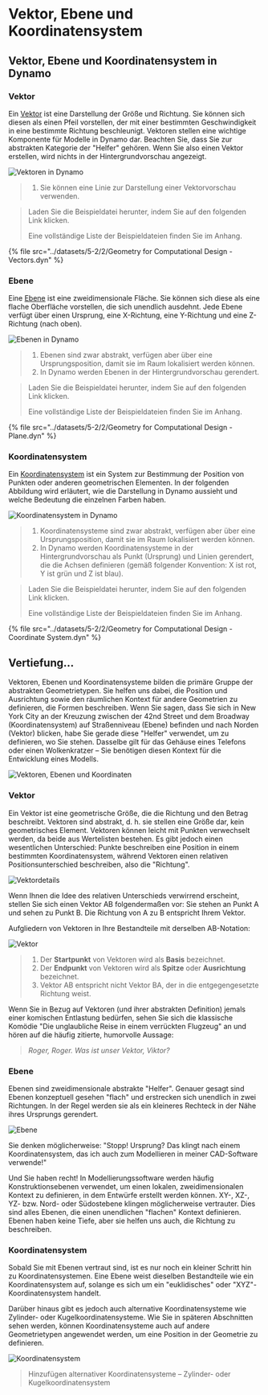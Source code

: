# Vektor, Ebene und Koordinatensystem

## Vektor, Ebene und Koordinatensystem in Dynamo

### Vektor

Ein [Vektor](2-vectors.md#vector-1) ist eine Darstellung der Größe und Richtung. Sie können sich diesen als einen Pfeil vorstellen, der mit einer bestimmten Geschwindigkeit in eine bestimmte Richtung beschleunigt. Vektoren stellen eine wichtige Komponente für Modelle in Dynamo dar. Beachten Sie, dass Sie zur abstrakten Kategorie der "Helfer" gehören. Wenn Sie also einen Vektor erstellen, wird nichts in der Hintergrundvorschau angezeigt.

![Vektoren in Dynamo](../images/5-2/2/GeometryforComputationalDesign-vectors.jpg)

> 1. Sie können eine Linie zur Darstellung einer Vektorvorschau verwenden.

> Laden Sie die Beispieldatei herunter, indem Sie auf den folgenden Link klicken.
>
> Eine vollständige Liste der Beispieldateien finden Sie im Anhang.

{% file src="../datasets/5-2/2/Geometry for Computational Design - Vectors.dyn" %}

### Ebene

Eine [Ebene](2-vectors.md#plane-1) ist eine zweidimensionale Fläche. Sie können sich diese als eine flache Oberfläche vorstellen, die sich unendlich ausdehnt. Jede Ebene verfügt über einen Ursprung, eine X-Richtung, eine Y-Richtung und eine Z-Richtung (nach oben).

![Ebenen in Dynamo](../images/5-2/2/GeometryforComputationalDesign-plane.jpg)

> 1. Ebenen sind zwar abstrakt, verfügen aber über eine Ursprungsposition, damit sie im Raum lokalisiert werden können.
> 2. In Dynamo werden Ebenen in der Hintergrundvorschau gerendert.

> Laden Sie die Beispieldatei herunter, indem Sie auf den folgenden Link klicken.
>
> Eine vollständige Liste der Beispieldateien finden Sie im Anhang.

{% file src="../datasets/5-2/2/Geometry for Computational Design - Plane.dyn" %}

### Koordinatensystem

Ein [Koordinatensystem](2-vectors.md#coordinate-system-1) ist ein System zur Bestimmung der Position von Punkten oder anderen geometrischen Elementen. In der folgenden Abbildung wird erläutert, wie die Darstellung in Dynamo aussieht und welche Bedeutung die einzelnen Farben haben.

![Koordinatensystem in Dynamo](../images/5-2/2/GeometryforComputationalDesign-Coordinate.jpg)

> 1. Koordinatensysteme sind zwar abstrakt, verfügen aber über eine Ursprungsposition, damit sie im Raum lokalisiert werden können.
> 2. In Dynamo werden Koordinatensysteme in der Hintergrundvorschau als Punkt (Ursprung) und Linien gerendert, die die Achsen definieren (gemäß folgender Konvention: X ist rot, Y ist grün und Z ist blau).

> Laden Sie die Beispieldatei herunter, indem Sie auf den folgenden Link klicken.
>
> Eine vollständige Liste der Beispieldateien finden Sie im Anhang.

{% file src="../datasets/5-2/2/Geometry for Computational Design - Coordinate System.dyn" %}

## Vertiefung...

Vektoren, Ebenen und Koordinatensysteme bilden die primäre Gruppe der abstrakten Geometrietypen. Sie helfen uns dabei, die Position und Ausrichtung sowie den räumlichen Kontext für andere Geometrien zu definieren, die Formen beschreiben. Wenn Sie sagen, dass Sie sich in New York City an der Kreuzung zwischen der 42nd Street und dem Broadway (Koordinatensystem) auf Straßenniveau (Ebene) befinden und nach Norden (Vektor) blicken, habe Sie gerade diese "Helfer" verwendet, um zu definieren, wo Sie stehen. Dasselbe gilt für das Gehäuse eines Telefons oder einen Wolkenkratzer – Sie benötigen diesen Kontext für die Entwicklung eines Modells.

![Vektoren, Ebenen und Koordinaten](../images/5-2/2/VectorsPlanesCoodinates.jpg)

### Vektor

Ein Vektor ist eine geometrische Größe, die die Richtung und den Betrag beschreibt. Vektoren sind abstrakt, d. h. sie stellen eine Größe dar, kein geometrisches Element. Vektoren können leicht mit Punkten verwechselt werden, da beide aus Wertelisten bestehen. Es gibt jedoch einen wesentlichen Unterschied: Punkte beschreiben eine Position in einem bestimmten Koordinatensystem, während Vektoren einen relativen Positionsunterschied beschreiben, also die "Richtung".

![Vektordetails](../images/5-2/2/Vector-Detailed.jpg)

Wenn Ihnen die Idee des relativen Unterschieds verwirrend erscheint, stellen Sie sich einen Vektor AB folgendermaßen vor: Sie stehen an Punkt A und sehen zu Punkt B. Die Richtung von A zu B entspricht Ihrem Vektor.

Aufgliedern von Vektoren in Ihre Bestandteile mit derselben AB-Notation:

![Vektor](../images/5-2/2/Vector.jpg)

> 1. Der **Startpunkt** von Vektoren wird als **Basis** bezeichnet.
> 2. Der **Endpunkt** von Vektoren wird als **Spitze** oder **Ausrichtung** bezeichnet.
> 3. Vektor AB entspricht nicht Vektor BA, der in die entgegengesetzte Richtung weist.

Wenn Sie in Bezug auf Vektoren (und ihrer abstrakten Definition) jemals einer komischen Entlastung bedürfen, sehen Sie sich die klassische Komödie "Die unglaubliche Reise in einem verrückten Flugzeug" an und hören auf die häufig zitierte, humorvolle Aussage:

> _Roger, Roger. Was ist unser Vektor, Viktor?_

### Ebene

Ebenen sind zweidimensionale abstrakte "Helfer". Genauer gesagt sind Ebenen konzeptuell gesehen "flach" und erstrecken sich unendlich in zwei Richtungen. In der Regel werden sie als ein kleineres Rechteck in der Nähe ihres Ursprungs gerendert.

![Ebene](../images/5-2/2/Plane.jpg)

Sie denken möglicherweise: "Stopp! Ursprung? Das klingt nach einem Koordinatensystem, das ich auch zum Modellieren in meiner CAD-Software verwende!"

Und Sie haben recht! In Modellierungssoftware werden häufig Konstruktionsebenen verwendet, um einen lokalen, zweidimensionalen Kontext zu definieren, in dem Entwürfe erstellt werden können. XY-, XZ-, YZ- bzw. Nord- oder Südostebene klingen möglicherweise vertrauter. Dies sind alles Ebenen, die einen unendlichen "flachen" Kontext definieren. Ebenen haben keine Tiefe, aber sie helfen uns auch, die Richtung zu beschreiben.

### Koordinatensystem

Sobald Sie mit Ebenen vertraut sind, ist es nur noch ein kleiner Schritt hin zu Koordinatensystemen. Eine Ebene weist dieselben Bestandteile wie ein Koordinatensystem auf, solange es sich um ein "euklidisches" oder "XYZ"-Koordinatensystem handelt.

Darüber hinaus gibt es jedoch auch alternative Koordinatensysteme wie Zylinder- oder Kugelkoordinatensysteme. Wie Sie in späteren Abschnitten sehen werden, können Koordinatensysteme auch auf andere Geometrietypen angewendet werden, um eine Position in der Geometrie zu definieren.

![Koordinatensystem](../images/5-2/2/CoordinateSystem.jpg)

> Hinzufügen alternativer Koordinatensysteme – Zylinder- oder Kugelkoordinatensystem
